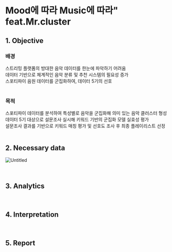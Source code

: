 # Mood에 따라 Music에 따라" feat.Mr.cluster
## 1. Objective
### 배경
스트리밍 플랫폼의 방대한 음악 데이터를 한눈에 파악하기 어려움  
데이터 기반으로 체계적인 음악 분류 및 추천 시스템의 필요성 증가  
스포티파이 음원 데이터를 군집화하여, 데이터 5기의 선호  
<br/>

### 목적
스포티파이 데이터를 분석하여 특성별로 음악을 군집화해 의미 있는 음악 클러스터 형성  
데이터 5기 대상으로 설문조사 실시해 키워드 기반의 군집화 모델 실효성 평가  
설문조사 결과를 기반으로 키워드 매칭 평가 및 선호도 조사 후 최종 플레이리스트 선정  
<br/>

## 2. Necessary data
![Untitled](https://github.com/user-attachments/assets/cd15ccd6-7e67-45d1-b4d5-e75b14d48599)


<br/>

## 3. Analytics

<br/>

## 4. Interpretation

<br/>

## 5. Report 

